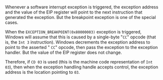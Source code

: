 Whenever a software interrupt exception is triggered, the exception address and the value of the EIP register will point to the next instruction that generated the exception. But the breakpoint exception is one of the special cases.


When the `EXCEPTION_BREAKPOINT(0x80000003)` exception is triggered, Windows will assume that this is caused by a single-byte &quot;`CC`&quot; opcode (that is, the `Int 3` instruction). Windows decrements the exception address to point to the asserted &quot; `CC`&quot; opcode, then pass the exception to the exception handler. But the value of the EIP register does not change.


Therefore, if `CD 03` is used (this is the machine code representation of `Int 03`), then when the exception handling handle accepts control, the exception address is the location pointing to `03`.